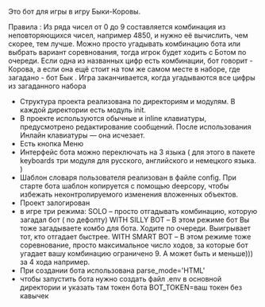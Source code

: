 Это бот для игры в игру Быки-Коровы. 

Правила : Из ряда чисел от 0 до 9 составляется комбинация из неповторяющихся чисел, например 4850, и  нужно её вычислить, чем скорее, тем лучше. Можно просто угадывать комбинацию бота или выбрать вариант соревнования,  тогда игрок будет ходить с Ботом по очереди. Если одна из названных цифр есть  комбинации, бот говорит - Корова,  а если она ещё стоит на том же самом месте в наборе, где загадано -  бот Бык . Игра заканчивается, когда  угадываются  все цифры из загаданного набора 

- Структура проекта реализована по директориям и модулям. В каждой директории есть модуль init.
- В проекте используются обычные и inline клавиатуры, предусмотрено редактирование сообщений. После использования Инлайн клавиатуры — она исчезает. 
- Есть кнопка Меню
- Интерфейс бота можно переключать на 3 языка ( для этого в пакете keyboards три модуля для русского, английского и немецкого языка. )
- Шаблон словаря пользователя реализован в файле config. При старте бота шаблон копируется с помощью deepcopy, чтобы избежать неконтролируемого изменения вложенных объектов.
- Проект залогирован
- в игре три режима:  SOLO – просто отгадывать комбинацию, которую загадал бот ( по дефолту)
WITH SILLY BOT – В этом режиме бот Вы тоже загадываете комбо для бота. Ходите по очереди. Выигрывает тот, кто отгадает быстрее.
WITH SMART BOT – В этом режиме тоже соревнование, просто максимальное число ходов, за которые бот угадает вашу комбинацию ограничено 9. А может быть и меньше))) за 4 хода например. 
- При создании бота использована parse_mode='HTML'
- чтобы запустить бота нужно создать файл .env   в основной директории и указать там токен бота
BOT_TOKEN=ваш токен без кавычек
